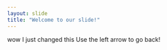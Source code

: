 ```yaml
---
layout: slide
title: "Welcome to our slide!"
---
```

wow I just changed this
Use the left arrow to go back!
